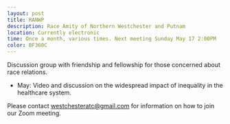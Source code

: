 ```yaml
---
layout: post
title: RANWP 
description: Race Amity of Northern Westchester and Putnam
location: Currently electronic
time: Once a month, various times. Next meeting Sunday May 17 2:00PM
color: BF360C
---
```

Discussion group with friendship and fellowship for those concerned about
race relations.

* May: Video and discussion on the widespread impact of inequality in the healthcare system.

Please contact westchesteratc@gmail.com for information on how to join our Zoom meeting.
